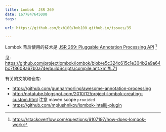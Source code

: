 ```yaml
---
title: Lombok  JSR 269
date: 1677847645000
tags:

url: https://github.com/bxb100/bxb100.github.io/issues/35

---
```

Lombok 背后使用的技术是 [JSR 269: Pluggable Annotation Processing API](https://jcp.org/en/jsr/detail?id=269) [^1]

见:
https://github.com/projectlombok/lombok/blob/e5c324c615c1e304b2a9a64bc7f8608a67b0a74e/buildScripts/compile.ant.xml#L71

有关的文献和仓库:
* https://github.com/gunnarmorling/awesome-annotation-processing
* http://notatube.blogspot.com/2010/12/project-lombok-creating-custom.html 注意 maven scope `provided`
* https://github.com/mplushnikov/lombok-intellij-plugin






[^1]: https://stackoverflow.com/questions/6107197/how-does-lombok-work